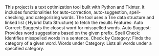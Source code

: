 This project is a text optimization tool built with Python and Tkinter.
It includes functionalities for auto-correction, auto-suggestion, spell-checking, and categorizing words. 
The tool uses a Trie data structure and linked list ( Hybrid Data Structure) to fetch the results
Features:
Auto Correct: Suggests the closest word for misspelled words.
Auto Suggest: Provides word suggestions based on the given prefix.
Spell Check: Identifies misspelled words in a sentence.
Check by Category: Finds the category of a given word.
Words under Category: Lists all words under a specified category.
